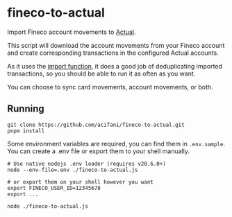 # fineco-to-actual

Import Fineco account movements to [Actual](https://actualbudget.org/).

This script will download the account movements from your Fineco account
and create corresponding transactions in the configured Actual accounts.

As it uses the [import function](https://actualbudget.org/docs/transactions/importing#avoiding-duplicate-transactions),
it does a good job of deduplicating imported transactions,
so you should be able to run it as often as you want.

You can choose to sync card movements, account movements, or both.

## Running

```shell
git clone https://github.com/acifani/fineco-to-actual.git
pnpm install
```

Some environment variables are required, you can find them in `.env.sample`.
You can create a .env file or export them to your shell manually.

```shell
# Use native nodejs .env loader (requires v20.6.0+)
node --env-file=.env ./fineco-to-actual.js

# or export them on your shell however you want
export FINECO_USER_ID=12345678
export ...

node ./fineco-to-actual.js
```
